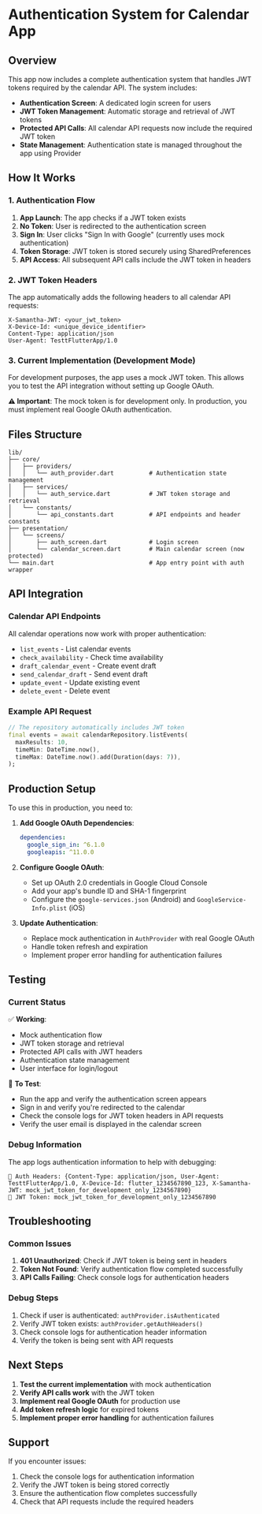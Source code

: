 # Authentication System for Calendar App

## Overview

This app now includes a complete authentication system that handles JWT tokens required by the calendar API. The system includes:

- **Authentication Screen**: A dedicated login screen for users
- **JWT Token Management**: Automatic storage and retrieval of JWT tokens
- **Protected API Calls**: All calendar API requests now include the required JWT token
- **State Management**: Authentication state is managed throughout the app using Provider

## How It Works

### 1. Authentication Flow

1. **App Launch**: The app checks if a JWT token exists
2. **No Token**: User is redirected to the authentication screen
3. **Sign In**: User clicks "Sign In with Google" (currently uses mock authentication)
4. **Token Storage**: JWT token is stored securely using SharedPreferences
5. **API Access**: All subsequent API calls include the JWT token in headers

### 2. JWT Token Headers

The app automatically adds the following headers to all calendar API requests:

```
X-Samantha-JWT: <your_jwt_token>
X-Device-Id: <unique_device_identifier>
Content-Type: application/json
User-Agent: TesttFlutterApp/1.0
```

### 3. Current Implementation (Development Mode)

For development purposes, the app uses a mock JWT token. This allows you to test the API integration without setting up Google OAuth.

**⚠️ Important**: The mock token is for development only. In production, you must implement real Google OAuth authentication.

## Files Structure

```
lib/
├── core/
│   ├── providers/
│   │   └── auth_provider.dart          # Authentication state management
│   ├── services/
│   │   └── auth_service.dart           # JWT token storage and retrieval
│   └── constants/
│       └── api_constants.dart          # API endpoints and header constants
├── presentation/
│   └── screens/
│       ├── auth_screen.dart            # Login screen
│       └── calendar_screen.dart        # Main calendar screen (now protected)
└── main.dart                           # App entry point with auth wrapper
```

## API Integration

### Calendar API Endpoints

All calendar operations now work with proper authentication:

- `list_events` - List calendar events
- `check_availability` - Check time availability
- `draft_calendar_event` - Create event draft
- `send_calendar_draft` - Send event draft
- `update_event` - Update existing event
- `delete_event` - Delete event

### Example API Request

```dart
// The repository automatically includes JWT token
final events = await calendarRepository.listEvents(
  maxResults: 10,
  timeMin: DateTime.now(),
  timeMax: DateTime.now().add(Duration(days: 7)),
);
```

## Production Setup

To use this in production, you need to:

1. **Add Google OAuth Dependencies**:
   ```yaml
   dependencies:
     google_sign_in: ^6.1.0
     googleapis: ^11.0.0
   ```

2. **Configure Google OAuth**:
   - Set up OAuth 2.0 credentials in Google Cloud Console
   - Add your app's bundle ID and SHA-1 fingerprint
   - Configure the `google-services.json` (Android) and `GoogleService-Info.plist` (iOS)

3. **Update Authentication**:
   - Replace mock authentication in `AuthProvider` with real Google OAuth
   - Handle token refresh and expiration
   - Implement proper error handling for authentication failures

## Testing

### Current Status

✅ **Working**:
- Mock authentication flow
- JWT token storage and retrieval
- Protected API calls with JWT headers
- Authentication state management
- User interface for login/logout

🔄 **To Test**:
- Run the app and verify the authentication screen appears
- Sign in and verify you're redirected to the calendar
- Check the console logs for JWT token headers in API requests
- Verify the user email is displayed in the calendar screen

### Debug Information

The app logs authentication information to help with debugging:

```
🔐 Auth Headers: {Content-Type: application/json, User-Agent: TesttFlutterApp/1.0, X-Device-Id: flutter_1234567890_123, X-Samantha-JWT: mock_jwt_token_for_development_only_1234567890}
🔑 JWT Token: mock_jwt_token_for_development_only_1234567890
```

## Troubleshooting

### Common Issues

1. **401 Unauthorized**: Check if JWT token is being sent in headers
2. **Token Not Found**: Verify authentication flow completed successfully
3. **API Calls Failing**: Check console logs for authentication headers

### Debug Steps

1. Check if user is authenticated: `authProvider.isAuthenticated`
2. Verify JWT token exists: `authProvider.getAuthHeaders()`
3. Check console logs for authentication header information
4. Verify the token is being sent with API requests

## Next Steps

1. **Test the current implementation** with mock authentication
2. **Verify API calls work** with the JWT token
3. **Implement real Google OAuth** for production use
4. **Add token refresh logic** for expired tokens
5. **Implement proper error handling** for authentication failures

## Support

If you encounter issues:

1. Check the console logs for authentication information
2. Verify the JWT token is being stored correctly
3. Ensure the authentication flow completes successfully
4. Check that API requests include the required headers
